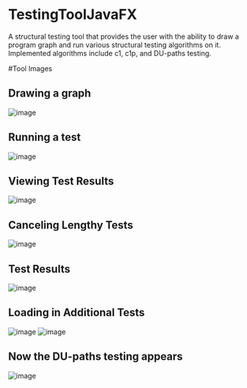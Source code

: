 # TestingToolJavaFX
A structural testing tool that provides the user with the ability to draw a program graph and run various structural testing algorithms on it. 
Implemented algorithms include c1, c1p, and DU-paths testing.

#Tool Images
## Drawing a graph
![image](https://user-images.githubusercontent.com/58671117/123255173-85956500-d4bd-11eb-8cba-ff2e4a3dac73.png)
## Running a test
![image](https://user-images.githubusercontent.com/58671117/123255248-9e9e1600-d4bd-11eb-84d1-7657477b9e50.png)
## Viewing Test Results
![image](https://user-images.githubusercontent.com/58671117/123255387-c7bea680-d4bd-11eb-9780-d83de50fbe3a.png)
## Canceling Lengthy Tests
![image](https://user-images.githubusercontent.com/58671117/123255525-f472be00-d4bd-11eb-8c6e-f8e1142948bb.png)
## Test Results
![image](https://user-images.githubusercontent.com/58671117/123255424-d1480e80-d4bd-11eb-8d94-4174a64839e3.png)
## Loading in Additional Tests
![image](https://user-images.githubusercontent.com/58671117/123255810-40bdfe00-d4be-11eb-867b-7e44be846103.png)
![image](https://user-images.githubusercontent.com/58671117/123255775-38fe5980-d4be-11eb-8081-994ce7d28c35.png)
## Now the DU-paths testing appears
![image](https://user-images.githubusercontent.com/58671117/123255832-46b3df00-d4be-11eb-9fac-ca7a62f3816c.png)
